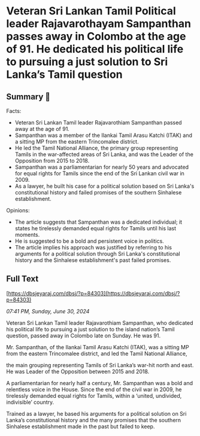 # Veteran Sri Lankan Tamil Political  leader   Rajavarothayam Sampanthan passes away in Colombo at the age of 91. He  dedicated his political life to pursuing a just solution to Sri Lanka’s Tamil question

## Summary 🤖

Facts:
- Veteran Sri Lankan Tamil leader Rajavarothiam Sampanthan passed away at the age of 91.
- Sampanthan was a member of the Ilankai Tamil Arasu Katchi (ITAK) and a sitting MP from the eastern Trincomalee district.
- He led the Tamil National Alliance, the primary group representing Tamils in the war-affected areas of Sri Lanka, and was the Leader of the Opposition from 2015 to 2018. 
- Sampanthan was a parliamentarian for nearly 50 years and advocated for equal rights for Tamils since the end of the Sri Lankan civil war in 2009.
- As a lawyer, he built his case for a political solution based on Sri Lanka's constitutional history and failed promises of the southern Sinhalese establishment.

Opinions:
- The article suggests that Sampanthan was a dedicated individual; it states he tirelessly demanded equal rights for Tamils until his last moments.
- He is suggested to be a bold and persistent voice in politics. 
- The article implies his approach was justified by referring to his arguments for a political solution through Sri Lanka's constitutional history and the Sinhalese establishment's past failed promises.

## Full Text

[https://dbsjeyaraj.com/dbsj/?p=84303](https://dbsjeyaraj.com/dbsj/?p=84303)

*07:41 PM, Sunday, June 30, 2024*

Veteran Sri Lankan Tamil leader Rajavarothiam Sampanthan, who dedicated his political life to pursuing a just solution to the island nation’s Tamil question, passed away in Colombo late on Sunday. He was 91.

Mr. Sampanthan, of the Ilankai Tamil Arasu Katchi (ITAK), was a sitting MP from the eastern Trincomalee district, and led the Tamil National Alliance,

the main grouping representing Tamils of Sri Lanka’s war-hit north and east. He was Leader of the Opposition between 2015 and 2018.

A parliamentarian for nearly half a century, Mr. Sampanthan was a bold and relentless voice in the House. Since the end of the civil war in 2009, he tirelessly demanded equal rights for Tamils, within a ‘united, undivided, indivisible’ country.

Trained as a lawyer, he based his arguments for a political solution on Sri Lanka’s constitutional history and the many promises that the southern Sinhalese establishment made in the past but failed to keep.

